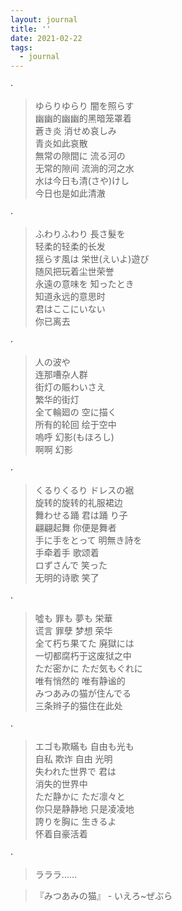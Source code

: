 ```yaml
---
layout: journal
title: ''
date: 2021-02-22
tags:
  - journal
---
```



<div lang="ja">

·

> ゆらりゆらり 闇を照らす  
> 幽幽的幽幽的黑暗笼罩着  
> 蒼き炎 消せめ哀しみ  
> 青炎如此哀散  
> 無常の隙間に 流る河の  
> 无常的隙间 流淌的河之水  
> 水は今日も清(さや)けし  
> 今日也是如此清澈  

·

> ふわりふわり 長さ髮を  
> 轻柔的轻柔的长发  
> 揺らす風は 栄世(えいよ)遊び  
> 随风把玩着尘世荣誉  
> 永遠の意味を 知ったとき  
> 知道永远的意思时  
> 君はここにいない  
> 你已离去  

·

> 人の波や  
> 连那嘈杂人群  
> 街灯の賑わいさえ  
> 繁华的街灯  
> 全て輪廻の 空に描く  
> 所有的轮回 绘于空中  
> 嗚呼 幻影(もほろし)  
> 啊啊 幻影  

·

> くるりくるり ドレスの裾  
> 旋转的旋转的礼服裙边  
> 舞わせる踊 君は踊 り子  
> 翩翩起舞 你便是舞者  
> 手に手をとって 明無き詩を  
> 手牵着手 歌颂着  
> ロずさんで 笑った  
> 无明的诗歌 笑了  

·

> 噓も 罪も 夢も 栄華  
> 谎言 罪孽 梦想 荣华  
> 全て朽ち果てた 廃獄には  
> 一切都腐朽于这废狱之中  
> ただ密かに ただ気もぐれに  
> 唯有悄然的 唯有静谧的  
> みつあみの猫が住んでる  
> 三条辫子的猫住在此处  

·

> エゴも欺瞞も 自由も光も  
> 自私 欺诈 自由 光明  
> 失われた世界で 君は  
> 消失的世界中  
> ただ静かに ただ凛々と  
> 你只是静静地 只是凌凌地  
> 誇りを胸に 生きるよ  
> 怀着自豪活着  

·

> ラララ……  
 

> 『みつあみの猫』 - いえろ~ぜぶら

</div>
